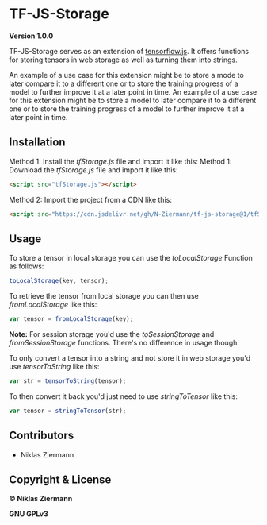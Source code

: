 # TF-JS-Storage

**Version 1.0.0**

TF-JS-Storage serves as an extension of [tensorflow.js](https://www.tensorflow.org/js/). It offers functions for storing tensors in web storage as well as turning them into strings.

An example of a use case for this extension might be to store a mode to later compare it to a different one or to store the training progress of a model to further improve it at a later point in time.
An example of a use case for this extension might be to store a model to later compare it to a different one or to store the training progress of a model to further improve it at a later point in time.

## Installation

Method 1: Install the *tfStorage.js* file and import it like this:
Method 1: Download the *tfStorage.js* file and import it like this:

```html
<script src="tfStorage.js"></script>
```

Method 2: Import the project from a CDN like this:

```html
<script src="https://cdn.jsdelivr.net/gh/N-Ziermann/tf-js-storage@1/tfStorage.js"></script>
```

## Usage

To store a tensor in local storage you can use the *toLocalStorage* Function as follows:

```javascript
toLocalStorage(key, tensor);
```

To retrieve the tensor from local storage you can then use *fromLocalStorage* like this:

```javascript
var tensor = fromLocalStorage(key);
```

**Note:** For session storage you'd use the *toSessionStorage* and *fromSessionStorage* functions. There's no difference in usage though.

To only convert a tensor into a string and not store it in web storage you'd use *tensorToString* like this:

```javascript
var str = tensorToString(tensor);
```

To then convert it back you'd just need to use *stringToTensor* like this:

```javascript
var tensor = stringToTensor(str);
```

## Contributors

- Niklas Ziermann

## Copyright & License

**© Niklas Ziermann** 

**GNU GPLv3**